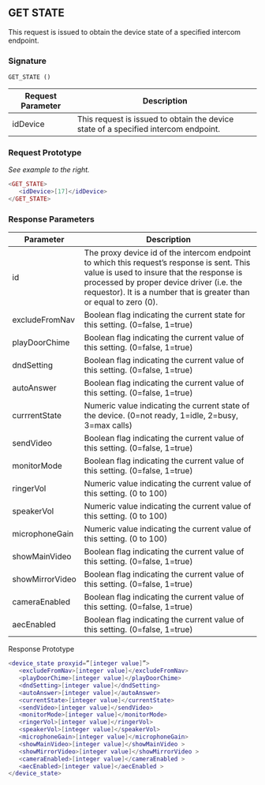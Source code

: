 ## GET STATE

This request is issued to obtain the device state of a specified intercom endpoint. 


### Signature

`GET_STATE ()`


| Request Parameter | Description |
| --- | --- |
| idDevice | This request is issued to obtain the device state of a specified intercom endpoint. |



### Request Prototype

_See example to the right._

```lua
<GET_STATE>
   <idDevice>[17]</idDevice>
</GET_STATE>
```



### Response Parameters

| Parameter | Description |
| --- | --- |
| id | The proxy device id of the intercom endpoint to which this request’s response is sent. This value is used to insure that the response is processed by proper device driver (i.e. the requestor). It is a number that is greater than or equal to zero (0). |
| excludeFromNav | Boolean flag indicating the current state for this setting. (0=false, 1=true) |
| playDoorChime | Boolean flag indicating the current value of this setting. (0=false, 1=true) |
| dndSetting |Boolean flag indicating the current value of this setting. (0=false, 1=true) |
| autoAnswer | Boolean flag indicating the current value of this setting. (0=false, 1=true) |
| currrentState | Numeric value indicating the current state of the device. (0=not ready, 1=idle, 2=busy, 3=max calls) |
| sendVideo | Boolean flag indicating the current value of this setting. (0=false, 1=true) |
| monitorMode | Boolean flag indicating the current value of this setting. (0=false, 1=true) |
| ringerVol | Numeric value indicating the current value of this setting. (0 to 100) |
| speakerVol | Numeric value indicating the current value of this setting. (0 to 100) |
| microphoneGain | Numeric value indicating the current value of this setting. (0 to 100) |
| showMainVideo | Boolean flag indicating the current value of this setting. (0=false, 1=true) |
| showMirrorVideo | Boolean flag indicating the current value of this setting. (0=false, 1=true) |
| cameraEnabled  |Boolean flag indicating the current value of this setting. (0=false, 1=true) |
| aecEnabled | Boolean flag indicating the current value of this setting. (0=false, 1=true) |



Response Prototype

```lua
<device_state proxyid=”[integer value]”>
   <excludeFromNav>[integer value]</excludeFromNav>
   <playDoorChime>[integer value]</playDoorChime>
   <dndSetting>[integer value]</dndSetting>
   <autoAnswer>[integer value]</autoAnswer>
   <currentState>[integer value]</currentState>
   <sendVideo>[integer value]</sendVideo>
   <monitorMode>[integer value]</monitorMode>
   <ringerVol>[integer value]</ringerVol>
   <speakerVol>[integer value]</speakerVol>
   <microphoneGain>[integer value]</microphoneGain>
   <showMainVideo>[integer value]</showMainVideo >
   <showMirrorVideo>[integer value]</showMirrorVideo >
   <cameraEnabled>[integer value]</cameraEnabled >
   <aecEnabled>[integer value]</aecEnabled >
</device_state> 
```

